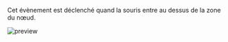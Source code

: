 Cet évènement est déclenché quand la souris entre au dessus de la zone du nœud.

![preview](/images/events/mouseEnter-fr.png)